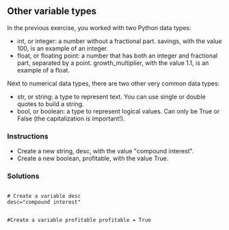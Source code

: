 ## Other variable types
In the previous exercise, you worked with two Python data types:

- int, or integer: a number without a fractional part. savings, with the value 100, is an example of an integer.
- float, or floating point: a number that has both an integer and fractional part, separated by a point. growth_multiplier, with the value 1.1, is an example of a float.

Next to numerical data types, there are two other very common data types:

- str, or string: a type to represent text. You can use single or double quotes to build a string.
- bool, or boolean: a type to represent logical values. Can only be True or False (the capitalization is important!).

### Instructions
- Create a new string, desc, with the value "compound interest".
- Create a new boolean, profitable, with the value True.

### Solutions
<section>
    <pre><code>
# Create a variable desc
desc="compound interest"

#Create a variable profitable
profitable = True
    </code></pre>
</section>
